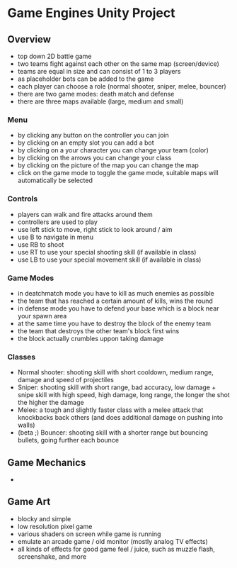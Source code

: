 # Game Engines Unity Project

## Overview

- top down 2D battle game
- two teams fight against each other on the same map (screen/device)
- teams are equal in size and can consist of 1 to 3 players
- as placeholder bots can be added to the game
- each player can choose a role (normal shooter, sniper, melee, bouncer)
- there are two game modes: death match and defense
- there are three maps available (large, medium and small)

### Menu

- by clicking any button on the controller you can join
- by clicking on an empty slot you can add a bot
- by clicking on a your character you can change your team (color)
- by clicking on the arrows you can change your class
- by clicking on the picture of the map you can change the map
- click on the game mode to toggle the game mode, suitable maps will automatically be selected

### Controls

- players can walk and fire attacks around them
- controllers are used to play
- use left stick to move, right stick to look around / aim
- use B to navigate in menu
- use RB to shoot
- use RT to use your special shooting skill (if available in class)
- use LB to use your special movement skill (if available in class)

### Game Modes

- in deatchmatch mode you have to kill as much enemies as possible
- the team that has reached a certain amount of kills, wins the round
- in defense mode you have to defend your base which is a block near your spawn area
- at the same time you have to destroy the block of the enemy team
- the team that destroys the other team's block first wins
- the block actually crumbles uppon taking damage

### Classes

- Normal shooter: shooting skill with short cooldown, medium range, damage and speed of projectiles
- Sniper: shooting skill with short range, bad accuracy, low damage + snipe skill with high speed, high damage, long range, the longer the shot the higher the damage
- Melee: a tough and slightly faster class with a melee attack that knockbacks back others (and does additional damage on pushing into walls)
- (beta ;) Bouncer: shooting skill with a shorter range but bouncing bullets, going further each bounce

## Game Mechanics

-

## Game Art

- blocky and simple
- low resolution pixel game
- various shaders on screen while game is running
- emulate an arcade game / old monitor (mostly analog TV effects)
- all kinds of effects for good game feel / juice, such as muzzle flash, screenshake, and more
